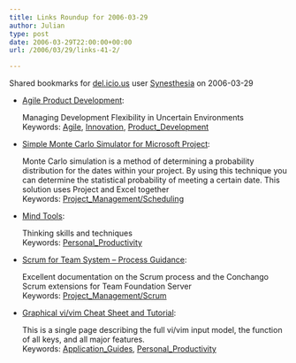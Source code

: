 ```yaml
---
title: Links Roundup for 2006-03-29
author: Julian
type: post
date: 2006-03-29T22:00:00+00:00
url: /2006/03/29/links-41-2/

---
```

Shared bookmarks for [del.icio.us][1] user  [Synesthesia][2] on 2006-03-29

  * [Agile Product Development][3]:
  
    Managing Development Flexibility in Uncertain Environments   
    Keywords: [Agile][4], [Innovation][5], [Product_Development][6]
  * [Simple Monte Carlo Simulator for Microsoft Project][7]:
  
    Monte Carlo simulation is a method of determining a probability distribution for the dates within your project. By using this technique you can determine the statistical probability of meeting a certain date. This solution uses Project and Excel together   
    Keywords: [Project_Management/Scheduling][8]
  * [Mind Tools][9]:
  
    Thinking skills and techniques   
    Keywords: [Personal_Productivity][10]
  * [Scrum for Team System &#8211; Process Guidance][11]:
  
    Excellent documentation on the Scrum process and the Conchango Scrum extensions for Team Foundation Server   
    Keywords: [Project_Management/Scrum][12]
  * [Graphical vi/vim Cheat Sheet and Tutorial][13]:
  
    This is a single page describing the full vi/vim input model, the function of all keys, and all major features.   
    Keywords: [Application_Guides][14], [Personal_Productivity][10]

 [1]: http://del.icio.us/
 [2]: http://del.icio.us/synesthesia
 [3]: http://www.bus.ualberta.ca/mlounsbury/ORG659/readings/thomke.pdf "http://www.bus.ualberta.ca/mlounsbury/ORG659/readings/thomke.pdf"
 [4]: http://del.icio.us/synesthesia/Agile
 [5]: http://del.icio.us/synesthesia/Innovation
 [6]: http://del.icio.us/synesthesia/Product_Development
 [7]: http://www.masamiki.com/project/blackjack.htm "http://www.masamiki.com/project/blackjack.htm"
 [8]: http://del.icio.us/synesthesia/Project_Management/Scheduling
 [9]: http://www.mindtools.com/ "http://www.mindtools.com/"
 [10]: http://del.icio.us/synesthesia/Personal_Productivity
 [11]: http://www.scrumforteamsystem.com/ProcessGuidance/ProcessGuidance.html "http://www.scrumforteamsystem.com/ProcessGuidance/ProcessGuidance.html"
 [12]: http://del.icio.us/synesthesia/Project_Management/Scrum
 [13]: http://www.viemu.com/a_vi_vim_graphical_cheat_sheet_tutorial.html "http://www.viemu.com/a_vi_vim_graphical_cheat_sheet_tutorial.html"
 [14]: http://del.icio.us/synesthesia/Application_Guides